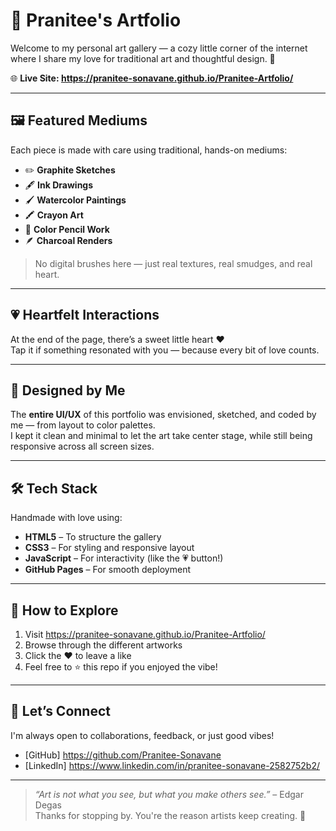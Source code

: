 # 🎨 Pranitee's Artfolio  
Welcome to my personal art gallery — a cozy little corner of the internet where I share my love for traditional art and thoughtful design. 💖

🌐 **Live Site: https://pranitee-sonavane.github.io/Pranitee-Artfolio/**

---

## 🖼️ Featured Mediums  
Each piece is made with care using traditional, hands-on mediums:

- ✏️ **Graphite Sketches**  
- 🖋️ **Ink Drawings**  
- 🖌️ **Watercolor Paintings**  
- 🖍️ **Crayon Art**  
- 🎨 **Color Pencil Work**  
- 🪶 **Charcoal Renders**  

> No digital brushes here — just real textures, real smudges, and real heart.

---

## 💗 Heartfelt Interactions  
At the end of the page, there’s a sweet little heart ❤️  
Tap it if something resonated with you — because every bit of love counts.

---

## 🎨 Designed by Me  
The **entire UI/UX** of this portfolio was envisioned, sketched, and coded by me — from layout to color palettes.  
I kept it clean and minimal to let the art take center stage, while still being responsive across all screen sizes.

---

## 🛠️ Tech Stack  
Handmade with love using:

- **HTML5** – To structure the gallery  
- **CSS3** – For styling and responsive layout  
- **JavaScript** – For interactivity (like the 💗 button!)  
- **GitHub Pages** – For smooth deployment  

---

## 📌 How to Explore  
1. Visit https://pranitee-sonavane.github.io/Pranitee-Artfolio/ 
2. Browse through the different artworks  
3. Click the ❤️ to leave a like  
4. Feel free to ⭐ this repo if you enjoyed the vibe!

---

## 🤝 Let’s Connect  
I'm always open to collaborations, feedback, or just good vibes!  
- [GitHub] https://github.com/Pranitee-Sonavane
- [LinkedIn] https://www.linkedin.com/in/pranitee-sonavane-2582752b2/

---

> *“Art is not what you see, but what you make others see.”* – Edgar Degas  
Thanks for stopping by. You're the reason artists keep creating. 💫
